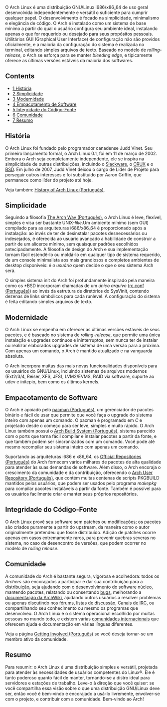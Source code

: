 O Arch Linux é uma distribuição GNU/Linux i686/x86_64 de uso geral desenvolvida independentemente e versátil o suficiente para cumprir qualquer papel. O desenvolvimento é focado na simplicidade, minimalismo e elegância de código. O Arch é instalado como um sistema de base mínimo a partir do qual o usuário configura seu ambiente ideal, instalando apenas o que for requerido ou desejado para seus propósitos pessoais. Utilitários GUI (Graphical User Interface) de configuração não são providos oficialmente, e a maioria da configuração do sistema é realizada no terminal, editando simples arquivos de texto. Baseado no modelo de _rolling-release_, o Arch se esforça para se manter _bleeding edge_, e tipicamente oferece as últimas versões estáveis da maioria dos softwares.

## Contents

*   [1 História](#Hist.C3.B3ria)
*   [2 Simplicidade](#Simplicidade)
*   [3 Modernidade](#Modernidade)
*   [4 Empacotamento de Software](#Empacotamento_de_Software)
*   [5 Integridade do Código-Fonte](#Integridade_do_C.C3.B3digo-Fonte)
*   [6 Comunidade](#Comunidade)
*   [7 Resumo](#Resumo)

## História

O Arch Linux foi fundado pelo programador canadense Judd Vinet. Seu primeiro lançamento formal, o Arch Linux 0.1, foi em 11 de março de 2002\. Embora o Arch seja completamente independente, ele se inspira na simplicidade de outras distribuições, incluindo o [Slackware](http://slackware.com), o [CRUX](http://www.crux.nu) e o [BSD](http://en.wikipedia.org/wiki/Berkeley_Software_Distribution). Em julho de 2007, Judd Vinet deixou o cargo de Líder de Projeto para perseguir outros interesses e foi substituído por Aaron Griffin, que permanece como líder do projeto até hoje.

Veja também: [History of Arch Linux (Português)](/index.php/History_of_Arch_Linux_(Portugu%C3%AAs) "History of Arch Linux (Português)").

## Simplicidade

Seguindo a filosofia [The Arch Way (Português)](/index.php/The_Arch_Way_(Portugu%C3%AAs) "The Arch Way (Português)"), o Arch Linux é leve, flexível, simples e visa ser bastante UNIX-_like_.Um ambiente mínimo (sem GUI) compilado para as arquiteturas i686/x86_64 é proporcionado após a instalação: ao invés de ter de desinstalar pacotes desnecessários ou indesejados, é oferecida ao usuário avançado a habilidade de construir a partir de um alicerce mínimo, sem quaisquer padrões escolhidos antecipadamente. A filosofia de design do Arch e sua implementação tornam fácil estendê-lo ou moldá-lo em qualquer tipo de sistema requerido, de um console minimalista aos mais grandiosos e completos ambientes de desktop disponíveis: é _o usuário_ quem decide o que o seu sistema Arch será.

O simples sistema init do Arch foi profundamente inspirado pela maneira como os *BSD incorporam chamadas de um _único arquivo_ ([rc.conf (Português)](/index.php?title=Rc.conf_(Portugu%C3%AAs)&action=edit&redlink=1 "Rc.conf (Português) (page does not exist)")) ao invés da estrutura de diretórios do SysVinit, contendo dezenas de links simbólicos para cada runlevel. A configuração do sistema é feita editando simples arquivos de texto.

## Modernidade

O Arch Linux se empenha em oferecer as últimas versões estáveis de seus pacotes, e é baseado no sistema de _rolling-release_, que permite uma única instalação e upgrades contínuos e ininterruptos, sem nunca ter de instalar ou realizar elaborados upgrades de sistema de uma versão para a próxima. Com apenas um comando, o Arch é mantido atualizado e na vanguarda absoluta.

O Arch incorpora muitas das mais novas funcionalidades disponíveis para os usuários do GNU/Linux, incluindo sistemas de arquivos modernos (Ext2/3/4, Reiser, XFS, JFS), LVM2/EVMS, RAID via software, suporte ao udev e initcpio, bem como os últimos kernels.

## Empacotamento de Software

O Arch é apoiado pelo [pacman (Português)](/index.php/Pacman_(Portugu%C3%AAs) "Pacman (Português)"), um gerenciador de pacotes binário e fácil de usar que permite que você faça o upgrade do sistema inteiro com apenas um comando. O pacman é programado em _C_ e projetado desde o começo para ser leve, simples e muito rápido. O Arch Linux também possui o [Arch Build System (Português)](/index.php?title=Arch_Build_System_(Portugu%C3%AAs)&action=edit&redlink=1 "Arch Build System (Português) (page does not exist)"), sistema parecido com o ports que torna fácil compilar e instalar pacotes a partir da fonte, e que também podem ser sincronizados com um comando. Você pode até mesmo recompilar seu sistema inteiro com apenas um comando.

Suportando as arquiteturas i686 e x86_64, os [Official Repositories (Português)](/index.php/Official_Repositories_(Portugu%C3%AAs) "Official Repositories (Português)") do Arch fornecem vários milhares de pacotes de alta qualidade para atender às suas demandas de software. Além disso, o Arch encoraja o crescimento da comunidade e da contribuição, oferecendo o [Arch User Repository (Português)](/index.php/Arch_User_Repository_(Portugu%C3%AAs) "Arch User Repository (Português)"), que contém muitas centenas de scripts PKGBUILD mantidos pelos usuários, que podem ser usados pelo programa _makepkg_ para compilar pacotes instaláveis a partir da fonte. Também é possível para os usuários facilmente criar e manter seus próprios repositórios.

## Integridade do Código-Fonte

O Arch Linux provê seu software sem patches ou modificações; os pacotes são criados puramente a partir do upstream, da maneira como o autor originalmente pretendeu que fosse distribuído. Adição de patches ocorre apenas em casos extremamente raros, para prevenir quebras severas no sistema, no caso de desencontro de versões, que podem ocorrer no modelo de _rolling release_.

## Comunidade

A comunidade do Arch é bastante segura, vigorosa e acolhedora: todos os _Archers_ são encorajados a participar e dar sua contribuição para a distribuição, seja ajudando com o desenvolvimento do software núcleo, mantendo pacotes, relatando ou consertando [bugs](https://bugs.archlinux.org/), melhorando a [documentação da ArchWiki](/index.php/Main_Page_(Portugu%C3%AAs) "Main Page (Português)"), ajudando outros usuários a resolver problemas ou apenas discutindo nos [fórums](https://bbs.archlinux.org/), [listas de discussão](https://mailman.archlinux.org/mailman/listinfo/), [Canais de IRC](/index.php/Canais_de_IRC "Canais de IRC"), ou compartilhando seu conhecimento ou mesmo os programas que desenvolveu. O Arch Linux é o sistema operacional escolhido por muitas pessoas no mundo todo, e existem várias [comunidades internacionais](/index.php?title=International_Communities_(Portugu%C3%AAs)&action=edit&redlink=1 "International Communities (Português) (page does not exist)") que oferecem ajuda e documentação em várias línguas diferentes.

Veja a página [Getting Involved (Português)](/index.php/Getting_Involved_(Portugu%C3%AAs) "Getting Involved (Português)") se você deseja tornar-se um membro ativo da comunidade.

## Resumo

Para resumir: o Arch Linux é uma distribuição simples e versátil, projetada para atender às necessidades de usuários competentes do Linux®. Ele é tanto poderoso quanto fácil de manter, tornando-se a distro ideal para servidores e estações de trabalho. Leve-o à direção que você quiser: se você compartilha essa visão sobre o que uma distribuição GNU/Linux deve ser, então você é bem-vindo e encorajado a usá-lo livremente, envolver-se com o projeto, e contribuir com a comunidade. Bem-vindo ao Arch!